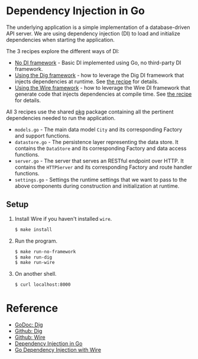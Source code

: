 # Dependency Injection in Go

The underlying application is a simple implementation of a database-driven API server. We are using dependency injection (DI) to load and initialize dependencies when starting the application.

The 3 recipes explore the different ways of DI:

* [No DI framework](no-framework) - Basic DI implemented using Go, no third-party DI framework.
* [Using the Dig framework](dig) - how to leverage the Dig DI framework that injects dependencies at runtime. See [the recipe](cmd/dig) for details.
* [Using the Wire framework](wire) - how to leverage the Wire DI framework that generate code that injects dependencies at compile time. See [the recipe](cmd/wire) for details.

All 3 recipes use the shared [pkg](pkg) package containing all the pertinent dependencies needed to run the application.

* `models.go` - The main data model `City` and its corresponding Factory  and  support functions.
* `datastore.go` - The persistence layer representing the data store. It contains the `DataStore` and its corresponding Factory and data access functions.
* `server.go` - The server that serves an RESTful endpoint over HTTP. It contains the `HTTPServer` and its corresponding Factory and route handler functions.
* `settings.go` - Settings the runtime settings that we want to pass to the above components during construction and initialization at runtime.

## Setup

1. Install Wire if you haven't installed `wire`.

   ```bash
   $ make install
   ```

1. Run the program.

   ```bash
   $ make run-no-framework
   $ make run-dig
   $ make run-wire
   ```

1. On another shell.

   ```bash
   $ curl localhost:8000
   ```

# Reference

* [GoDoc: Dig](https://godoc.org/go.uber.org/dig)
* [Github: Dig](https://github.com/uber-go/dig)
* [Github: Wire](https://github.com/google/wire)
* [Dependency Injection in Go](https://blog.drewolson.org/dependency-injection-in-go)
* [Go Dependency Injection with Wire](https://blog.drewolson.org/go-dependency-injection-with-wire)
